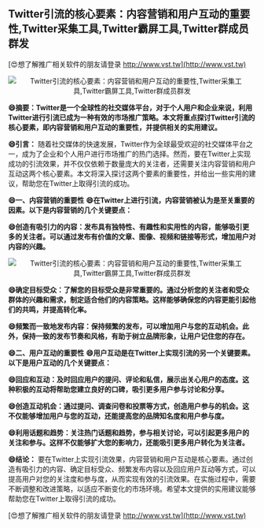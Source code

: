 ## **Twitter引流的核心要素：内容营销和用户互动的重要性,Twitter采集工具,Twitter霸屏工具,Twitter群成员群发**

[😍想了解推广相关软件的朋友请登录 http://www.vst.tw](http://www.vst.tw)

 <center><img src="https://vst.tw/MP4/tuiguang/png/5.png" alt="Twitter引流的核心要素：内容营销和用户互动的重要性,Twitter采集工具,Twitter霸屏工具,Twitter群成员群发"></center>

**😄摘要：Twitter是一个全球性的社交媒体平台，对于个人用户和企业来说，利用Twitter进行引流已成为一种有效的市场推广策略。本文将重点探讨Twitter引流的核心要素，即内容营销和用户互动的重要性，并提供相关的实用建议。**

**😄引言：**
随着社交媒体的快速发展，Twitter作为全球最受欢迎的社交媒体平台之一，成为了企业和个人用户进行市场推广的热门选择。然而，要在Twitter上实现成功的引流效果，并不仅仅依赖于数量庞大的关注者，还需要关注内容营销和用户互动这两个核心要素。本文将深入探讨这两个要素的重要性，并给出一些实用的建议，帮助您在Twitter上取得引流的成功。

**😄一、内容营销的重要性**
**😄在Twitter上进行引流，内容营销被认为是至关重要的因素。以下是内容营销的几个关键要点：**

**😄创造有吸引力的内容：发布具有独特性、有趣性和实用性的内容，能够吸引更多的关注者。可以通过发布有价值的文章、图像、视频和链接等形式，增加用户对内容的兴趣。**

 <center><img src="https://vst.tw/MP4/tuiguang/png/7.png" alt="Twitter引流的核心要素：内容营销和用户互动的重要性,Twitter采集工具,Twitter霸屏工具,Twitter群成员群发"></center>

**😄确定目标受众：了解您的目标受众是非常重要的。通过分析您的关注者和受众群体的兴趣和需求，制定适合他们的内容策略。这样能够确保您的内容更能引起他们的共鸣，并提高转化率。**

**😄频繁而一致地发布内容：保持频繁的发布，可以增加用户与您的互动机会。此外，保持一致的发布节奏和风格，有助于树立品牌形象，让用户记住您的存在。**

**😄二、用户互动的重要性**
**😄用户互动是在Twitter上实现引流的另一个关键要素。以下是用户互动的几个关键要点：**

**😄回应和互动：及时回应用户的提问、评论和私信，展示出关心用户的态度。这种积极的互动将帮助您建立良好的口碑，吸引更多用户参与讨论和分享。**

**😄创造互动机会：通过提问、调查问卷和投票等方式，创造用户参与的机会。这不仅能够增加用户与您的互动，还能提高您的品牌知名度和用户参与度。**

**😄利用话题和趋势：关注热门话题和趋势，参与相关讨论，可以引起更多用户的关注和参与。这样不仅能够扩大您的影响力，还能吸引更多用户转化为关注者。**

**😄结论：**
要在Twitter上实现引流效果，内容营销和用户互动是核心要素。通过创造有吸引力的内容、确定目标受众、频繁发布内容以及回应用户互动等方式，可以提高用户对您的关注度和参与度，从而实现有效的引流效果。在实施过程中，需要不断调整和改进策略，以适应不断变化的市场环境。希望本文提供的实用建议能够帮助您在Twitter上取得引流的成功。

[😍想了解推广相关软件的朋友请登录 http://www.vst.tw](http://www.vst.tw)



